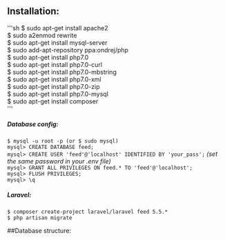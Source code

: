 ## Installation:

'''sh
$ sudo apt-get install apache2  
$ sudo a2enmod rewrite  
$ sudo apt-get install mysql-server  
$ sudo add-apt-repository ppa:ondrej/php  
$ sudo apt-get install php7.0  
$ sudo apt-get install php7.0-curl  
$ sudo apt-get install php7.0-mbstring  
$ sudo apt-get install php7.0-xml  
$ sudo apt-get install php7.0-zip  
$ sudo apt-get install php7.0-mysql  
$ sudo apt-get install composer  
'''


##### Database config:
`$ mysql -u root -p (or $ sudo mysql)`  
`mysql> CREATE DATABASE feed;`  
`mysql> CREATE USER 'feed'@'localhost' IDENTIFIED BY 'your_pass';` *(set the same password in your .env file)*  
`mysql> GRANT ALL PRIVILEGES ON feed.* TO 'feed'@'localhost';`  
`mysql> FLUSH PRIVILEGES;`   
`mysql> \q`

##### Laravel:
`$ composer create-project laravel/laravel feed 5.5.*`  
`$ php artisan migrate`  


##Database structure:
